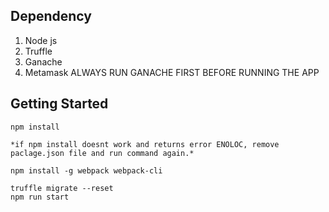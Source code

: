 ## Dependency
1) Node js
2) Truffle
3) Ganache
4) Metamask
ALWAYS RUN GANACHE FIRST BEFORE RUNNING THE APP

## Getting Started
```
npm install

*if npm install doesnt work and returns error ENOLOC, remove paclage.json file and run command again.*

npm install -g webpack webpack-cli

truffle migrate --reset
npm run start
```
